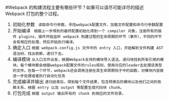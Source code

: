 #Webpack 的构建流程主要有哪些环节？如果可以请尽可能详尽的描述 Webpack 打包的整个过程。

1. 初始化参数
` 读取命令行参数，寻找webpack配置文件，加载文件配置和命令行参数配置`
2. 开始编译
` 根据上一步得到的最终配置初始化得到一个 compiler 对象，注册所有的插件 plugins，插件开始监听 webpack 构建过程的生命周期的环节（事件），不同的环节会有相应的处理，然后开始执行编译。`
3. 确定入口
`根据 webpack.config.js 文件中的 entry 入口，开始解析文件构建 AST 语法树，找出依赖，递归下去。`
4. 编译模块
`从入口文件出发，根据Webpack支持的模块导入语法，递归地找到所有引用的模块。每个模块都会根据webpack配置文件的rules规则，使用对应的loader去处理该类型的文件。在每一个环节，webpack还会调用注册在其生命周期钩子中的函数，对模块内容做进一步处理或者执行自动化任务`
5. 完成编译并输出
`递归结束后，得到每个文件结果，包含转换后的模块以及他们之间的依赖关系，根据 entry 以及 output 等配置生成代码块 chunk。`
6. 打包完成
`根据 output 输出所有的 chunk 到相应的文件目录。`
